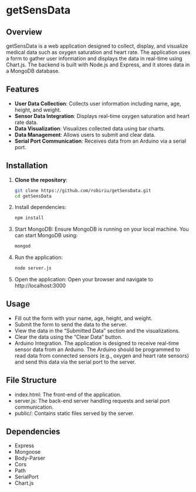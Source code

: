 # getSensData

## Overview

getSensData is a web application designed to collect, display, and visualize medical data such as oxygen saturation and heart rate. The application uses a form to gather user information and displays the data in real-time using Chart.js. The backend is built with Node.js and Express, and it stores data in a MongoDB database.

## Features

- **User Data Collection**: Collects user information including name, age, height, and weight.
- **Sensor Data Integration**: Displays real-time oxygen saturation and heart rate data.
- **Data Visualization**: Visualizes collected data using bar charts.
- **Data Management**: Allows users to submit and clear data.
- **Serial Port Communication**: Receives data from an Arduino via a serial port.

## Installation

1. **Clone the repository**:
   ```sh
   git clone https://github.com/robiriu/getSensData.git
   cd getSensData
2. Install dependencies:
   ```sh
   npm install
3. Start MongoDB: Ensure MongoDB is running on your local machine. You can start MongoDB using:
   ```sh
   mongod
 4. Run the application:
    ```sh
    node server.js
 5. Open the application: Open your browser and navigate to http://localhost:3000

## Usage
- Fill out the form with your name, age, height, and weight.
- Submit the form to send the data to the server.
- View the data in the “Submitted Data” section and the visualizations.
- Clear the data using the “Clear Data” button.
- Arduino Integration.
The application is designed to receive real-time sensor data from an Arduino. The Arduino should be programmed to read data from connected sensors (e.g., oxygen and heart rate sensors) and send this data via the serial port to the server.

## File Structure
- index.html: The front-end of the application.
- server.js: The back-end server handling requests and serial port communication.
- public/: Contains static files served by the server.

## Dependencies
- Express
- Mongoose
- Body-Parser
- Cors
- Path
- SerialPort
- Chart.js